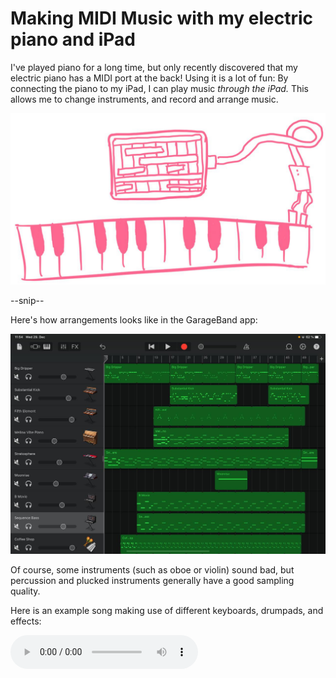 # Making MIDI Music with my electric piano and iPad

I've played piano for a long time, but only recently discovered that my electric piano has a MIDI port at the back!
Using it is a lot of fun: By connecting the piano to my iPad, I can play music *through the iPad.* This allows me to change instruments, and record and arrange music.

![Piano connected to the iPad via MIDI](files/midi-piano-to-ipad.png)

--snip--

Here's how arrangements looks like in the GarageBand app:

![Screenshot of GarageBand on my iPad](files/screenshot-of-garageband-on-ipad.jpg)

Of course, some instruments (such as oboe or violin) sound bad, but percussion and plucked instruments generally have a good sampling quality.

Here is an example song making use of different keyboards, drumpads, and effects:

<audio controls src="/jogging-in-the-cold" />


